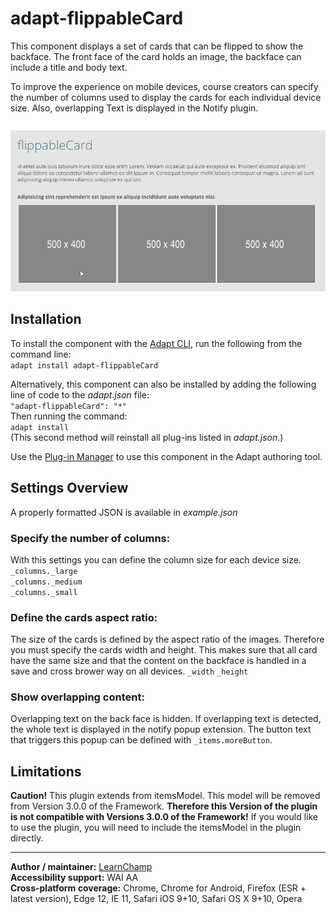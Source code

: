 # adapt-flippableCard  
This component displays a set of cards that can be flipped to show the backface. The front face of the card holds an image, the backface can include a title and body text.

To improve the experience on mobile devices, course creators can specify the number of columns used to display the cards for each individual device size. Also, overlapping Text is displayed in the Notify plugin.

![FlippableCard](https://github.com/LearnChamp/sharedAssets/blob/master/assets/adapt-flippableCard.gif?raw=true)    

## Installation
To install the component with the [Adapt CLI](https://github.com/adaptlearning/adapt-cli), run the following from the command line:  
`adapt install adapt-flippableCard`

Alternatively, this component can also be installed by adding the following line of code to the *adapt.json* file:  
`"adapt-flippableCard": "*"`  
Then running the command:  
`adapt install`  
(This second method will reinstall all plug-ins listed in *adapt.json*.)  

Use the [Plug-in Manager](https://github.com/adaptlearning/adapt_authoring/wiki/Plugin-Manager) to use this component in the Adapt authoring tool.

## Settings Overview
A properly formatted JSON is available in *example.json*

### Specify the number of columns:
With this settings you can define the column size for each device size.  
`_columns._large`  
`_columns._medium`  
`_columns._small`  


### Define the cards aspect ratio:
The size of the cards is defined by the aspect ratio of the images. Therefore you must specify the cards width and height. This makes sure that all card have the same size and that the content on the backface is handled in a save and cross brower way on all devices. 
`_width`
`_height`

### Show overlapping content:
Overlapping text on the back face is hidden. If overlapping text is detected, the whole text is displayed in the notify popup extension. The button text that triggers this popup can be defined with `_items.moreButton`.


## Limitations
**Caution!**
This plugin extends from itemsModel. This model will be removed from Version 3.0.0 of the Framework. **Therefore this Version of the plugin is not compatible with Versions 3.0.0 of the Framework!** If you would like to use the plugin, you will need to include the itemsModel in the plugin directly.


----------------------------
**Author / maintainer:** [LearnChamp](https://github.com/LearnChamp)  
**Accessibility support:** WAI AA  
**Cross-platform coverage:** Chrome, Chrome for Android, Firefox (ESR + latest version), Edge 12, IE 11, Safari iOS 9+10, Safari OS X 9+10, Opera    
